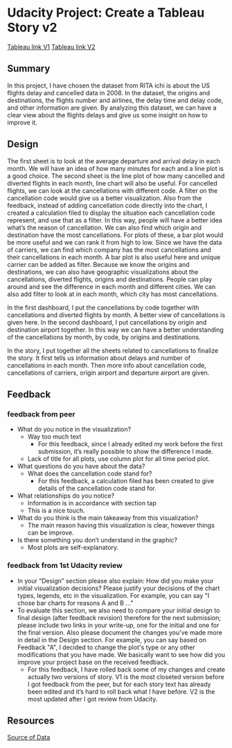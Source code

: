 # Udacity Project: Create a Tableau Story v2
[Tableau link V1](https://public.tableau.com/profile/228149966#!/vizhome/UdacityDANDPart3Projectv1/StoryofCancellations?publish=yes)
[Tableau link V2](https://public.tableau.com/profile/228149966#!/vizhome/Part3Project/StoryofCancellations)

## Summary
In this project, I have chosen the dataset from RITA ichi is about the US flights delay and cancelled data in 2008. In the dataset, the origins and destinations, the flights number and airlines, the delay time and delay code, and other information are given. By analyzing this dataset, we can have a clear view about the flights delays and give us some insight on how to improve it.

## Design
The first sheet is to look at the average departure and arrival delay in each month. We will have an idea of how many minutes for each and a line plot is a good choice. The second sheet is the line plot of how many cancelled and diverted flights in each month, line chart will also be useful. For cancelled flights, we can look at the cancellations with different code. A filter on the cancellation code would give us a better visualization. Also from the feedback, instead of adding cancellation code directly into the chart, I created a calculation filed to display the situation each cancellation code represent, and use that as a filter. In this way, people will have a better idea what’s the reason of cancellation. We can also find which origin and destination have the most cancellations. For plots of these, a bar plot would be more useful and we can rank it from high to low. Since we have the data of carriers, we can find which company has the most cancellations and their cancellations in each month. A bar plot is also useful here and unique carrier can be added as filter. Because we know the origins and destinations, we can also have geographic visualizations about the cancellations, diverted flights, origins and destinations. People can play around and see the difference in each month and different cities. We can also add filter to look at in each month, which city has most cancellations. 

In the first dashboard, I put the cancellations by code together with cancellations and diverted flights by month. A better view of cancellations is given here. In the second dashboard, I put cancellations by origin and destination airport together. In this way we can have a better understanding of the cancellations by month, by code, by origins and destinations.

In the story, I put together all the sheets related to cancellations to finalize the story. It first tells us information about delays and number of cancellations in each month. Then more info about cancellation code, cancellations of carriers, origin airport and departure airport are given.

## Feedback
### feedback from peer
* What do you notice in the visualization?
	* Way too much text
		* For this feedback, since I already edited my work before the first submission, it’s really possible to show the difference I made. 
	* Lack of title for all plots, use column plot for all time period plot. 
* What questions do you have about the data?
	* What does the cancellation code stand for?
		* For this feedback, a calculation filed has been created to give details of the cancellation code stand for.
* What relationships do you notice?
	* Information is in accordance with section tap
	* This is a nice touch.
* What do you think is the main takeaway from this visualization?
	* The main reason having this visualization is clear, however things can be improve.
* Is there something you don’t understand in the graphic?
	* Most plots are self-explanatory.  
	
### feedback from 1st Udacity review
* In your “Design” section please also explain: How did you make your initial visualization decisions? Please justify your decisions of the chart types, legends, etc in the visualization. For example, you can say "I chose bar charts for reasons A and B ..."
* To evaluate this section, we also need to compare your initial design to final design (after feedback revision) therefore for the next submission; please include two links in your write-up, one for the initial and one for the final version. Also please document the changes you've made more in detail in the Design section. For example, you can say based on Feedback "A", I decided to change the plot's type or any other modifications that you have made. We basically want to see how did you improve your project base on the received feedback.
	* For this feedback, I have rolled back some of my changes and create actually two versions of  story. V1 is the most closeted version before I got feedback from the peer, but for each story text has already been edited and it’s hard to roll back what I have before. V2 is the most updated after I got review from Udacity. 

## Resources
[Source of Data](http://stat-computing.org/dataexpo/2009/the-data.html)
